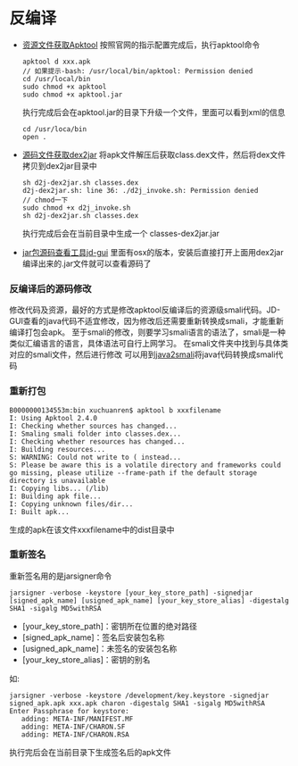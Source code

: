 反编译
===

- [资源文件获取Apktool](https://ibotpeaches.github.io/Apktool/install/)
	按照官网的指示配置完成后，执行apktool命令

	```
	apktool d xxx.apk
    // 如果提示-bash: /usr/local/bin/apktool: Permission denied
    cd /usr/local/bin
    sudo chmod +x apktool
    sudo chmod +x apktool.jar
	```
	执行完成后会在apktool.jar的目录下升级一个文件，里面可以看到xml的信息
    ```
    cd /usr/loca/bin
    open .
    ```
- [源码文件获取dex2jar](https://github.com/pxb1988/dex2jar)
    将apk文件解压后获取class.dex文件，然后将dex文件拷贝到dex2jar目录中
    ```
	sh d2j-dex2jar.sh classes.dex 
	d2j-dex2jar.sh: line 36: ./d2j_invoke.sh: Permission denied
	// chmod一下
	sudo chmod +x d2j_invoke.sh
	sh d2j-dex2jar.sh classes.dex
    ```
    执行完成后会在当前目录中生成一个 classes-dex2jar.jar

- [jar包源码查看工具jd-gui](https://github.com/java-decompiler/jd-gui)
	里面有osx的版本，安装后直接打开上面用dex2jar编译出来的.jar文件就可以查看源码了
	

### 反编译后的源码修改

修改代码及资源，最好的方式是修改apktool反编译后的资源级smali代码。JD-GUI查看的java代码不适宜修改，因为修改后还需要重新转换成smali，才能重新编译打包会apk。
至于smali的修改，则要学习smali语言的语法了，smali是一种类似汇编语言的语言，具体语法可自行上网学习。
在smali文件夹中找到与具体类对应的smali文件，然后进行修改
可以用到[java2smali](https://plugins.jetbrains.com/plugin/7385-java2smali)将java代码转换成smali代码

### 重新打包

```
B0000000134553m:bin xuchuanren$ apktool b xxxfilename 
I: Using Apktool 2.4.0
I: Checking whether sources has changed...
I: Smaling smali folder into classes.dex...
I: Checking whether resources has changed...
I: Building resources...
S: WARNING: Could not write to ( instead...
S: Please be aware this is a volatile directory and frameworks could go missing, please utilize --frame-path if the default storage directory is unavailable
I: Copying libs... (/lib)
I: Building apk file...
I: Copying unknown files/dir...
I: Built apk...

```
生成的apk在该文件xxxfilename中的dist目录中

### 重新签名

重新签名用的是jarsigner命令
```
jarsigner -verbose -keystore [your_key_store_path] -signedjar [signed_apk_name] [usigned_apk_name] [your_key_store_alias] -digestalg SHA1 -sigalg MD5withRSA
```

- [your_key_store_path]：密钥所在位置的绝对路径
- [signed_apk_name]：签名后安装包名称
- [usigned_apk_name]：未签名的安装包名称
- [your_key_store_alias]：密钥的别名

如:  

```
jarsigner -verbose -keystore /development/key.keystore -signedjar signed_apk.apk xxx.apk charon -digestalg SHA1 -sigalg MD5withRSA
Enter Passphrase for keystore: 
   adding: META-INF/MANIFEST.MF
   adding: META-INF/CHARON.SF
   adding: META-INF/CHARON.RSA

```
执行完后会在当前目录下生成签名后的apk文件
